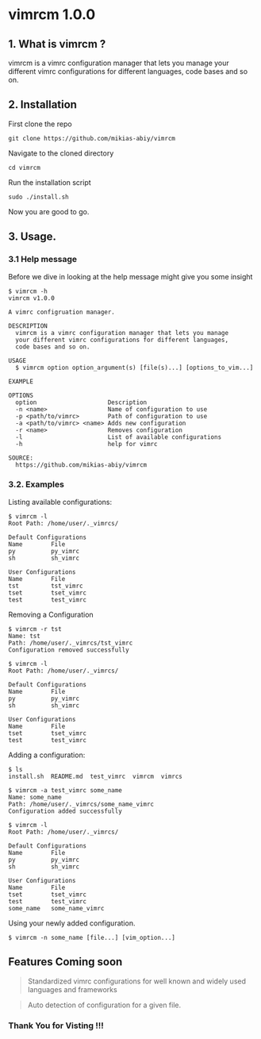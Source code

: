# vimrcm 1.0.0

## 1. What is vimrcm ?

vimrcm is a vimrc configuration manager that lets you manage your different vimrc configurations for different languages, code bases and so on.

## 2. Installation

First clone the repo
```
git clone https://github.com/mikias-abiy/vimrcm
```

Navigate to the cloned directory
```
cd vimrcm
```

Run the installation script
```
sudo ./install.sh
```

Now you are good to go.

## 3. Usage.

### 3.1 Help message

Before we dive in looking at the help message might give you some insight
```
$ vimrcm -h
vimrcm v1.0.0

A vimrc configruation manager.

DESCRIPTION
  vimrcm is a vimrc configuration manager that lets you manage
  your different vimrc configurations for different languages,
  code bases and so on.

USAGE
  $ vimrcm option option_argument(s) [file(s)...] [options_to_vim...]

EXAMPLE

OPTIONS
  option                    Description
  -n <name>                 Name of configuration to use
  -p <path/to/vimrc>        Path of configuration to use
  -a <path/to/vimrc> <name> Adds new configuration
  -r <name>                 Removes configuration
  -l                        List of available configurations
  -h                        help for vimrc

SOURCE:
  https://github.com/mikias-abiy/vimrcm
```

### 3.2. Examples

Listing available configurations:
```
$ vimrcm -l
Root Path: /home/user/._vimrcs/

Default Configurations
Name      	File
py        	py_vimrc            
sh        	sh_vimrc            

User Configurations
Name      	File
tst       	tst_vimrc           
tset      	tset_vimrc          
test      	test_vimrc          
```

Removing a Configuration
```
$ vimrcm -r tst
Name: tst
Path: /home/user/._vimrcs/tst_vimrc
Configuration removed successfully

$ vimrcm -l
Root Path: /home/user/._vimrcs/

Default Configurations
Name      	File
py        	py_vimrc            
sh        	sh_vimrc            

User Configurations
Name      	File
tset      	tset_vimrc          
test      	test_vimrc          
```

Adding a configuration:
```
$ ls
install.sh  README.md  test_vimrc  vimrcm  vimrcs

$ vimrcm -a test_vimrc some_name
Name: some_name
Path: /home/user/._vimrcs/some_name_vimrc
Configuration added successfully

$ vimrcm -l
Root Path: /home/user/._vimrcs/

Default Configurations
Name      	File
py        	py_vimrc            
sh        	sh_vimrc            

User Configurations
Name      	File
tset      	tset_vimrc          
test      	test_vimrc          
some_name 	some_name_vimrc
```

Using your newly added configuration.
```
$ vimrcm -n some_name [file...] [vim_option...]
```

## Features Coming soon

> Standardized vimrc configurations for well known and widely used languages and frameworks

> Auto detection of configuration for a given file.

### Thank You for Visting !!!
